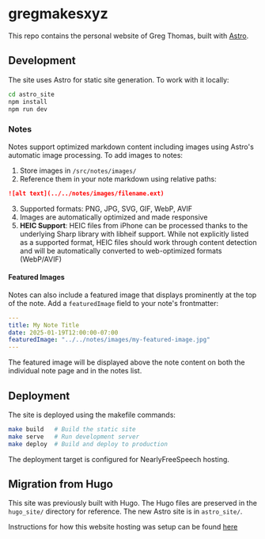 # gregmakesxyz

This repo contains the personal website of Greg Thomas, built with [Astro](https://astro.build/).

## Development

The site uses Astro for static site generation. To work with it locally:

```bash
cd astro_site
npm install
npm run dev
```

### Notes

Notes support optimized markdown content including images using Astro's automatic image processing. To add images to notes:

1. Store images in `/src/notes/images/`
2. Reference them in your note markdown using relative paths:

```markdown
![alt text](../../notes/images/filename.ext)
```

3. Supported formats: PNG, JPG, SVG, GIF, WebP, AVIF
4. Images are automatically optimized and made responsive
5. **HEIC Support**: HEIC files from iPhone can be processed thanks to the underlying Sharp library with libheif support. While not explicitly listed as a supported format, HEIC files should work through content detection and will be automatically converted to web-optimized formats (WebP/AVIF)

#### Featured Images

Notes can also include a featured image that displays prominently at the top of the note. Add a `featuredImage` field to your note's frontmatter:

```yaml
---
title: My Note Title
date: 2025-01-19T12:00:00-07:00
featuredImage: "../../notes/images/my-featured-image.jpg"
---
```

The featured image will be displayed above the note content on both the individual note page and in the notes list.

## Deployment

The site is deployed using the makefile commands:

```bash
make build   # Build the static site
make serve   # Run development server
make deploy  # Build and deploy to production
```

The deployment target is configured for NearlyFreeSpeech hosting.

## Migration from Hugo

This site was previously built with Hugo. The Hugo files are preserved in the `hugo_site/` directory for reference. The new Astro site is in `astro_site/`.

Instructions for how this website hosting was setup can be found [here](nfsn_config)
